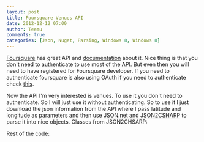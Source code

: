 ```yaml
---
layout: post
title: Foursquare Venues API
date: 2012-12-12 07:00
author: Teemu
comments: true
categories: [Json, Nuget, Parsing, Windows 8, Windows 8]
---
```

<a href="http://foursquare.com/">Foursquare</a> has great API and <a href="https://developer.foursquare.com/">documentation</a> about it. Nice thing is that you don't need to authenticate to use most of the API. But even then you will need to have registered for Foursquare developer. If you need to authenticate foursquare is also using OAuth if you need to authenticate check <a title="OAuth on Windows 8" href="http://www.tapanila.net/oauth-on-windows-8/">this</a>.<!--more-->

Now the API I'm very interested is venues. To use it you don't need to authenticate. So I will just use it without authenticating. So to use it I just download the json information from the API where I pass latitude and longitude as parameters and then use <a title="Consuming Json API easy" href="http://www.tapanila.net/consuming-json-api-easily/">JSON.net and JSON2CSHARP</a> to parse it into nice objects.
Classes from JSON2CHSARP:
<script type="text/javascript" src="https://gist.github.com/4185979.js">// <![CDATA[

// ]]></script>
Rest of the code:
<script type="text/javascript" src="https://gist.github.com/4185984.js">// <![CDATA[

// ]]></script>

